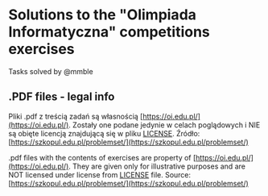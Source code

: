 # Solutions to the "Olimpiada Informatyczna" competitions exercises
Tasks solved by @mmble
## .PDF files - legal info
Pliki .pdf z treścią zadań są własnością [https://oi.edu.pl/](https://oi.edu.pl/). Zostały one podane jedynie w celach poglądowych i NIE są obięte licencją znajdującą się w pliku [LICENSE](./LICENSE). Źródło: [https://szkopul.edu.pl/problemset/](https://szkopul.edu.pl/problemset/)

.pdf files with the contents of exercises are property of [https://oi.edu.pl/](https://oi.edu.pl/). They are given only for illustrative purposes and are NOT licensed under license from [LICENSE](./LICENSE) file. Source: [https://szkopul.edu.pl/problemset/](https://szkopul.edu.pl/problemset/)
